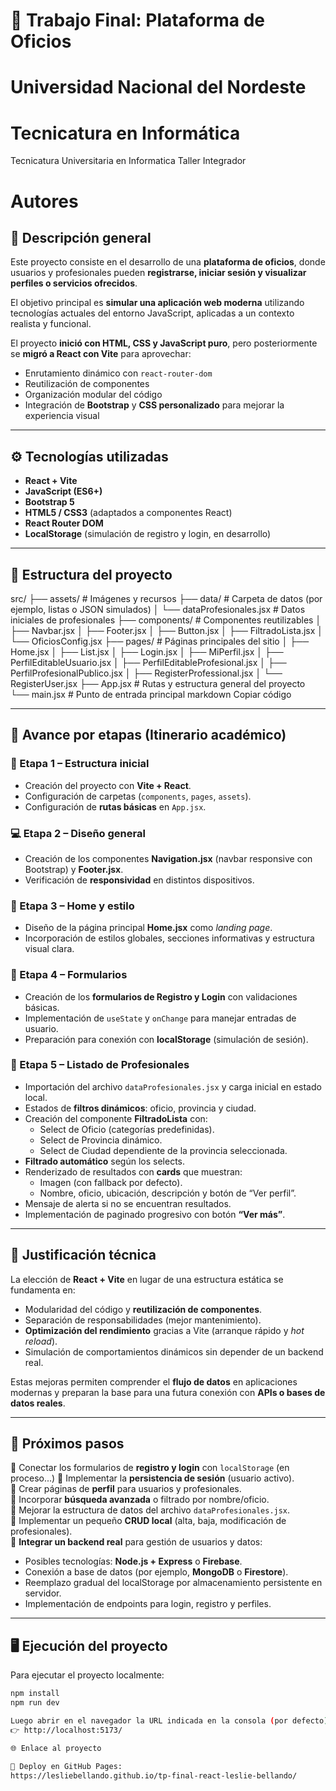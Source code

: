 # 🧰 Trabajo Final: Plataforma de Oficios 
# Universidad Nacional del Nordeste
# Tecnicatura en Informática
Tecnicatura Universitaria en Informatica
Taller Integrador

# Autores


## 📖 Descripción general

Este proyecto consiste en el desarrollo de una **plataforma de oficios**, donde usuarios y profesionales pueden **registrarse, iniciar sesión y visualizar perfiles o servicios ofrecidos**.

El objetivo principal es **simular una aplicación web moderna** utilizando tecnologías actuales del entorno JavaScript, aplicadas a un contexto realista y funcional.

El proyecto **inició con HTML, CSS y JavaScript puro**, pero posteriormente se **migró a React con Vite** para aprovechar:

- Enrutamiento dinámico con `react-router-dom`
- Reutilización de componentes
- Organización modular del código
- Integración de **Bootstrap** y **CSS personalizado** para mejorar la experiencia visual

---

## ⚙️ Tecnologías utilizadas

- **React + Vite**
- **JavaScript (ES6+)**
- **Bootstrap 5**
- **HTML5 / CSS3** (adaptados a componentes React)
- **React Router DOM**
- **LocalStorage** (simulación de registro y login, en desarrollo)

---

## 📁 Estructura del proyecto

src/
├── assets/                     # Imágenes y recursos
├── data/                       # Carpeta de datos (por ejemplo, listas o JSON simulados)
│   └── dataProfesionales.jsx   # Datos iniciales de profesionales
├── components/                 # Componentes reutilizables
│   ├── Navbar.jsx
│   ├── Footer.jsx
│   ├── Button.jsx
│   ├── FiltradoLista.jsx
│   └── OficiosConfig.jsx
├── pages/                      # Páginas principales del sitio
│   ├── Home.jsx
│   ├── List.jsx
│   ├── Login.jsx
│   ├── MiPerfil.jsx
│   ├── PerfilEditableUsuario.jsx
│   ├── PerfilEditableProfesional.jsx
│   ├── PerfilProfesionalPublico.jsx
│   ├── RegisterProfessional.jsx
│   └── RegisterUser.jsx
├── App.jsx                      # Rutas y estructura general del proyecto
└── main.jsx                     # Punto de entrada principal
markdown
Copiar código

---

## 🧱 Avance por etapas (Itinerario académico)

### 🩵 Etapa 1 – Estructura inicial
- Creación del proyecto con **Vite + React**.  
- Configuración de carpetas (`components`, `pages`, `assets`).  
- Configuración de **rutas básicas** en `App.jsx`.

### 💻 Etapa 2 – Diseño general
- Creación de los componentes **Navigation.jsx** (navbar responsive con Bootstrap) y **Footer.jsx**.  
- Verificación de **responsividad** en distintos dispositivos.

### 🎨 Etapa 3 – Home y estilo
- Diseño de la página principal **Home.jsx** como *landing page*.  
- Incorporación de estilos globales, secciones informativas y estructura visual clara.

### 🧾 Etapa 4 – Formularios
- Creación de los **formularios de Registro y Login** con validaciones básicas.  
- Implementación de `useState` y `onChange` para manejar entradas de usuario.  
- Preparación para conexión con **localStorage** (simulación de sesión).  

### 🧩 Etapa 5 – Listado de Profesionales
- Importación del archivo `dataProfesionales.jsx` y carga inicial en estado local.  
- Estados de **filtros dinámicos**: oficio, provincia y ciudad.  
- Creación del componente **FiltradoLista** con:
  - Select de Oficio (categorías predefinidas).  
  - Select de Provincia dinámico.  
  - Select de Ciudad dependiente de la provincia seleccionada.  
- **Filtrado automático** según los selects.  
- Renderizado de resultados con **cards** que muestran:
  - Imagen (con fallback por defecto).  
  - Nombre, oficio, ubicación, descripción y botón de “Ver perfil”.  
- Mensaje de alerta si no se encuentran resultados.  
- Implementación de paginado progresivo con botón **“Ver más”**.  

---

## 🧠 Justificación técnica

La elección de **React + Vite** en lugar de una estructura estática se fundamenta en:

- Modularidad del código y **reutilización de componentes**.  
- Separación de responsabilidades (mejor mantenimiento).  
- **Optimización del rendimiento** gracias a Vite (arranque rápido y *hot reload*).  
- Simulación de comportamientos dinámicos sin depender de un backend real.  

Estas mejoras permiten comprender el **flujo de datos** en aplicaciones modernas y preparan la base para una futura conexión con **APIs o bases de datos reales**.

---

## 🚀 Próximos pasos

🔹 Conectar los formularios de **registro y login** con `localStorage` (en proceso...)
🔹 Implementar la **persistencia de sesión** (usuario activo).  
🔹 Crear páginas de **perfil** para usuarios y profesionales.  
🔹 Incorporar **búsqueda avanzada** o filtrado por nombre/oficio.  
🔹 Mejorar la estructura de datos del archivo `dataProfesionales.jsx`.  
🔹 Implementar un pequeño **CRUD local** (alta, baja, modificación de profesionales).   
🔹 **Integrar un backend real** para gestión de usuarios y datos:
   - Posibles tecnologías: **Node.js + Express** o **Firebase**.  
   - Conexión a base de datos (por ejemplo, **MongoDB** o **Firestore**).  
   - Reemplazo gradual del localStorage por almacenamiento persistente en servidor.  
   - Implementación de endpoints para login, registro y perfiles.  

---

## 🖥️ Ejecución del proyecto

Para ejecutar el proyecto localmente:

```bash
npm install
npm run dev

Luego abrir en el navegador la URL indicada en la consola (por defecto):
👉 http://localhost:5173/

🌐 Enlace al proyecto

🔗 Deploy en GitHub Pages:
https://lesliebellando.github.io/tp-final-react-leslie-bellando/
